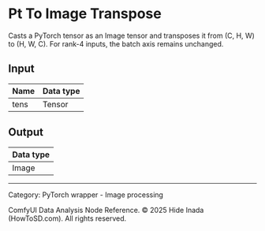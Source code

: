 # Pt To Image Transpose
Casts a PyTorch tensor as an Image tensor and transposes it from (C, H, W) to (H, W, C). For rank-4 inputs, the batch axis remains unchanged.

## Input
| Name | Data type |
|---|---|
| tens | Tensor |

## Output
| Data type |
|---|
| Image |

<HR>
Category: PyTorch wrapper - Image processing

ComfyUI Data Analysis Node Reference. © 2025 Hide Inada (HowToSD.com). All rights reserved.
